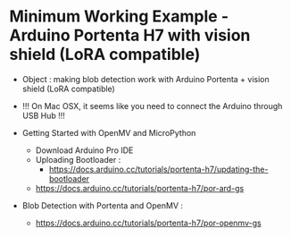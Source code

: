 # Minimum Working Example - Arduino Portenta H7 with vision shield (LoRA compatible)

- Object : making blob detection work with Arduino Portenta + vision shield (LoRA compatible)

- !!! On Mac OSX, it seems like you need to connect the Arduino through USB Hub !!!
- Getting Started with OpenMV and MicroPython
	- Download Arduino Pro IDE
	- Uploading Bootloader :
		- https://docs.arduino.cc/tutorials/portenta-h7/updating-the-bootloader
	- https://docs.arduino.cc/tutorials/portenta-h7/por-ard-gs

- Blob Detection with Portenta and OpenMV :
	- https://docs.arduino.cc/tutorials/portenta-h7/por-openmv-gs